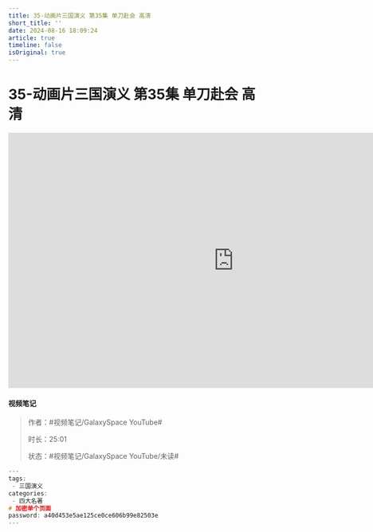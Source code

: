 ```yaml
---
title: 35-动画片三国演义 第35集 单刀赴会 高清
short_title: ''
date: 2024-08-16 18:09:24
article: true
timeline: false
isOriginal: true
---
```



<!-- more -->


# 35-动画片三国演义 第35集 单刀赴会 高清

<iframe sandbox="allow-top-navigation-by-user-activation allow-same-origin allow-forms allow-scripts allow-popups" src="https://www.youtube.com/embed/50XTn9ONvB4" data-src="" border="0" frameborder="no" framespacing="0" allowfullscreen="true" style="height: 513px; width: 903px; pointer-events: none;"></iframe>

#### <span data-type="text" style="text-shadow: 1px 1px var(--b3-theme-surface-lighter), 2px 2px var(--b3-theme-surface-lighter), 3px 3px var(--b3-theme-surface-lighter), 4px 4px var(--b3-theme-surface-lighter);">视频笔记</span>

> 作者：#视频笔记/GalaxySpace YouTube#​
>
> 时长：25:01
>
> 状态：#视频笔记/GalaxySpace YouTube/未读#​

```c++
---
tags:
 - 三国演义
categories:
 - 四大名著
# 加密单个页面
password: a40d453e5ae125ce0ce606b99e82503e
---
```
